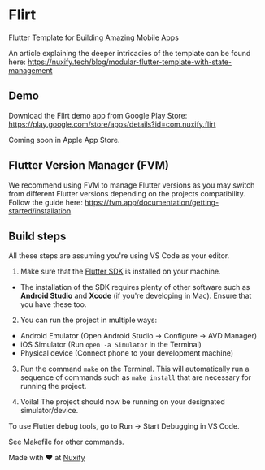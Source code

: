 # Flirt

Flutter Template for Building Amazing Mobile Apps

An article explaining the deeper intricacies of the template can be found here: https://nuxify.tech/blog/modular-flutter-template-with-state-management

## Demo

Download the Flirt demo app from Google Play Store: https://play.google.com/store/apps/details?id=com.nuxify.flirt

Coming soon in Apple App Store.

## Flutter Version Manager (FVM)

We recommend using FVM to manage Flutter versions as you may switch from different Flutter versions depending on the projects compatibility. Follow the guide here: https://fvm.app/documentation/getting-started/installation

## Build steps

All these steps are assuming you're using VS Code as your editor.

1. Make sure that the [Flutter SDK](https://flutter.dev/docs/get-started/install) is installed on your machine.

- The installation of the SDK requires plenty of other software such as **Android Studio** and **Xcode** (if you're developing in Mac). Ensure that you have these too.

2. You can run the project in multiple ways:

- Android Emulator (Open Android Studio -> Configure -> AVD Manager)
- iOS Simulator (Run `open -a Simulator` in the Terminal)
- Physical device (Connect phone to your development machine)

3. Run the command `make` on the Terminal. This will automatically run a sequence of commands such as `make install` that are necessary for running the project.

4. Voila! The project should now be running on your designated simulator/device.

To use Flutter debug tools, go to Run -> Start Debugging in VS Code.

See Makefile for other commands.

Made with ❤️ at [Nuxify](https://nuxify.tech)
